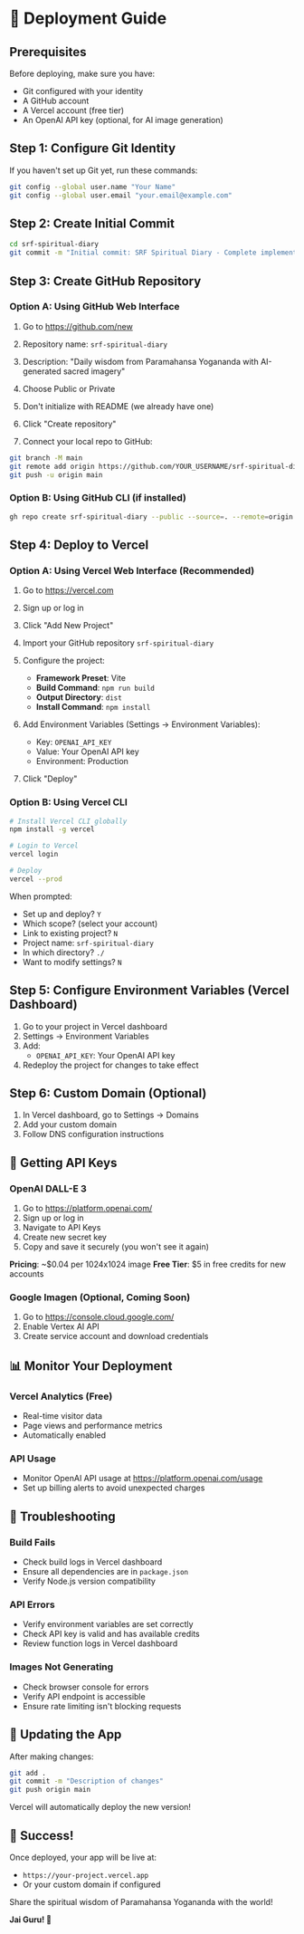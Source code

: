 # 🚀 Deployment Guide

## Prerequisites

Before deploying, make sure you have:
- Git configured with your identity
- A GitHub account
- A Vercel account (free tier)
- An OpenAI API key (optional, for AI image generation)

## Step 1: Configure Git Identity

If you haven't set up Git yet, run these commands:

```bash
git config --global user.name "Your Name"
git config --global user.email "your.email@example.com"
```

## Step 2: Create Initial Commit

```bash
cd srf-spiritual-diary
git commit -m "Initial commit: SRF Spiritual Diary - Complete implementation with AI image generation"
```

## Step 3: Create GitHub Repository

### Option A: Using GitHub Web Interface

1. Go to https://github.com/new
2. Repository name: `srf-spiritual-diary`
3. Description: "Daily wisdom from Paramahansa Yogananda with AI-generated sacred imagery"
4. Choose Public or Private
5. Don't initialize with README (we already have one)
6. Click "Create repository"

7. Connect your local repo to GitHub:
```bash
git branch -M main
git remote add origin https://github.com/YOUR_USERNAME/srf-spiritual-diary.git
git push -u origin main
```

### Option B: Using GitHub CLI (if installed)

```bash
gh repo create srf-spiritual-diary --public --source=. --remote=origin --push
```

## Step 4: Deploy to Vercel

### Option A: Using Vercel Web Interface (Recommended)

1. Go to https://vercel.com
2. Sign up or log in
3. Click "Add New Project"
4. Import your GitHub repository `srf-spiritual-diary`
5. Configure the project:
   - **Framework Preset**: Vite
   - **Build Command**: `npm run build`
   - **Output Directory**: `dist`
   - **Install Command**: `npm install`

6. Add Environment Variables (Settings → Environment Variables):
   - Key: `OPENAI_API_KEY`
   - Value: Your OpenAI API key
   - Environment: Production

7. Click "Deploy"

### Option B: Using Vercel CLI

```bash
# Install Vercel CLI globally
npm install -g vercel

# Login to Vercel
vercel login

# Deploy
vercel --prod
```

When prompted:
- Set up and deploy? `Y`
- Which scope? (select your account)
- Link to existing project? `N`
- Project name: `srf-spiritual-diary`
- In which directory? `./`
- Want to modify settings? `N`

## Step 5: Configure Environment Variables (Vercel Dashboard)

1. Go to your project in Vercel dashboard
2. Settings → Environment Variables
3. Add:
   - `OPENAI_API_KEY`: Your OpenAI API key
4. Redeploy the project for changes to take effect

## Step 6: Custom Domain (Optional)

1. In Vercel dashboard, go to Settings → Domains
2. Add your custom domain
3. Follow DNS configuration instructions

## 🔑 Getting API Keys

### OpenAI DALL-E 3
1. Go to https://platform.openai.com/
2. Sign up or log in
3. Navigate to API Keys
4. Create new secret key
5. Copy and save it securely (you won't see it again)

**Pricing**: ~$0.04 per 1024x1024 image
**Free Tier**: $5 in free credits for new accounts

### Google Imagen (Optional, Coming Soon)
1. Go to https://console.cloud.google.com/
2. Enable Vertex AI API
3. Create service account and download credentials

## 📊 Monitor Your Deployment

### Vercel Analytics (Free)
- Real-time visitor data
- Page views and performance metrics
- Automatically enabled

### API Usage
- Monitor OpenAI API usage at https://platform.openai.com/usage
- Set up billing alerts to avoid unexpected charges

## 🐛 Troubleshooting

### Build Fails
- Check build logs in Vercel dashboard
- Ensure all dependencies are in `package.json`
- Verify Node.js version compatibility

### API Errors
- Verify environment variables are set correctly
- Check API key is valid and has available credits
- Review function logs in Vercel dashboard

### Images Not Generating
- Check browser console for errors
- Verify API endpoint is accessible
- Ensure rate limiting isn't blocking requests

## 🔄 Updating the App

After making changes:

```bash
git add .
git commit -m "Description of changes"
git push origin main
```

Vercel will automatically deploy the new version!

## 🙏 Success!

Once deployed, your app will be live at:
- `https://your-project.vercel.app`
- Or your custom domain if configured

Share the spiritual wisdom of Paramahansa Yogananda with the world!

**Jai Guru! 🪷**

